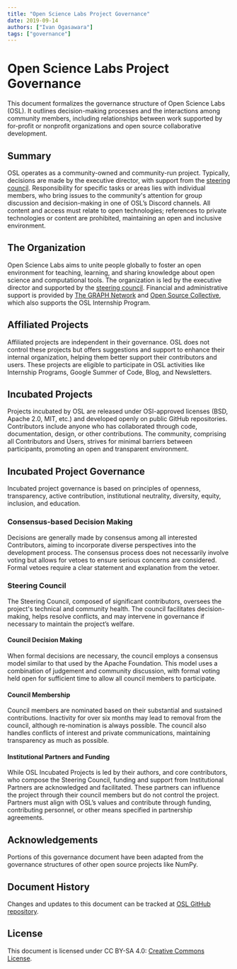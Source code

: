 ```yaml
---
title: "Open Science Labs Project Governance"
date: 2019-09-14
authors: ["Ivan Ogasawara"]
tags: ["governance"]
---
```


# Open Science Labs Project Governance

This document formalizes the governance structure of Open Science Labs (OSL). It
outlines decision-making processes and the interactions among community members,
including relationships between work supported by for-profit or nonprofit
organizations and open source collaborative development.

## Summary

OSL operates as a community-owned and community-run project. Typically,
decisions are made by the executive director, with support from the
[steering council](https://opensciencelabs.org/about/team/). Responsibility for
specific tasks or areas lies with individual members, who bring issues to the
community's attention for group discussion and decision-making in one of OSL’s
Discord channels. All content and access must relate to open technologies;
references to private technologies or content are prohibited, maintaining an
open and inclusive environment.

## The Organization

Open Science Labs aims to unite people globally to foster an open environment
for teaching, learning, and sharing knowledge about open science and
computational tools. The organization is led by the executive director and
supported by the [steering council](https://opensciencelabs.org/about/team/).
Financial and administrative support is provided by
[The GRAPH Network](https://thegraphnetwork.org) and
[Open Source Collective](https://opencollective.com/osl), which also supports
the OSL Internship Program.

## Affiliated Projects

Affiliated projects are independent in their governance. OSL does not control
these projects but offers suggestions and support to enhance their internal
organization, helping them better support their contributors and users. These
projects are eligible to participate in OSL activities like Internship Programs,
Google Summer of Code, Blog, and Newsletters.

## Incubated Projects

Projects incubated by OSL are released under OSI-approved licenses (BSD, Apache
2.0, MIT, etc.) and developed openly on public GitHub repositories. Contributors
include anyone who has collaborated through code, documentation, design, or
other contributions. The community, comprising all Contributors and Users,
strives for minimal barriers between participants, promoting an open and
transparent environment.

## Incubated Project Governance

Incubated project governance is based on principles of openness, transparency,
active contribution, institutional neutrality, diversity, equity, inclusion, and
education.

### Consensus-based Decision Making

Decisions are generally made by consensus among all interested Contributors,
aiming to incorporate diverse perspectives into the development process. The
consensus process does not necessarily involve voting but allows for vetoes to
ensure serious concerns are considered. Formal vetoes require a clear statement
and explanation from the vetoer.

### Steering Council

The Steering Council, composed of significant contributors, oversees the
project's technical and community health. The council facilitates
decision-making, helps resolve conflicts, and may intervene in governance if
necessary to maintain the project’s welfare.

#### Council Decision Making

When formal decisions are necessary, the council employs a consensus model
similar to that used by the Apache Foundation. This model uses a combination of
judgement and community discussion, with formal voting held open for sufficient
time to allow all council members to participate.

#### Council Membership

Council members are nominated based on their substantial and sustained
contributions. Inactivity for over six months may lead to removal from the
council, although re-nomination is always possible. The council also handles
conflicts of interest and private communications, maintaining transparency as
much as possible.

#### Institutional Partners and Funding

While OSL Incubated Projects is led by their authors, and core contributors, who
compose the Steering Council, funding and support from Institutional Partners
are acknowledged and facilitated. These partners can influence the project
through their council members but do not control the project. Partners must
align with OSL’s values and contribute through funding, contributing personnel,
or other means specified in partnership agreements.

## Acknowledgements

Portions of this governance document have been adapted from the governance
structures of other open source projects like NumPy.

## Document History

Changes and updates to this document can be tracked at
[OSL GitHub repository](https://github.com/opensciencelabs/opensciencelabs.github.io).

## License

This document is licensed under CC BY-SA 4.0:
[Creative Commons License](https://creativecommons.org/licenses/by-sa/4.0/).
